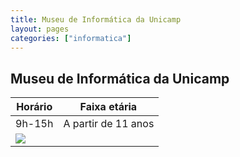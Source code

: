```yaml
---
title: Museu de Informática da Unicamp
layout: pages
categories: ["informatica"]
---
```


## Museu de Informática da Unicamp

| Horário | Faixa etária |
|---------|--------------|
| 9h-15h | A partir de 11 anos |
| <a href="https://docs.google.com/document/d/e/2PACX-1vRxMEyWuO4DQnDW43l-hKRb2F7CFmbrgeixobIBIGfqF9Ubho6jXBaZMxKrCEFv1Quz31lZEglKb9mk/pub#id.y9e4e7d81zbw"><img style="cursor:pointer" src="{{ site.baseurl }}/img/more.svg"></a> |